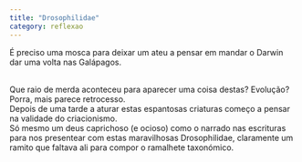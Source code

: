 ```yaml
---
title: "Drosophilidae"
category: reflexao
---
```


É preciso uma mosca para deixar um ateu a pensar em mandar o Darwin dar uma volta nas Galápagos.

<br/>
Que raio de merda aconteceu para aparecer uma coisa destas? Evolução? Porra, mais parece retrocesso.

<br/>
Depois de uma tarde a aturar estas espantosas criaturas começo a pensar na validade do criacionismo.

<br/>
Só mesmo um deus caprichoso (e ocioso) como o narrado nas escrituras para nos presentear com estas maravilhosas Drosophilidae, claramente um ramito que faltava ali para compor o ramalhete taxonómico.


